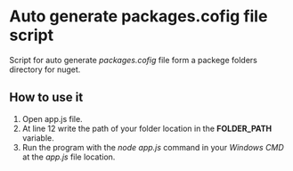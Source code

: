 # Auto generate packages.cofig file script

Script for auto generate *packages.cofig* file form a packege folders directory for nuget.

## How to use it 
1. Open app.js file.
2. At line 12 write the path of your folder location in the **FOLDER_PATH** variable.
3. Run the program with the *node app.js* command in your *Windows CMD* at the *app.js* file location.
